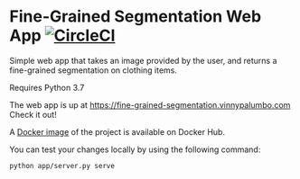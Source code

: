 # Fine-Grained Segmentation Web App  [![CircleCI](https://circleci.com/gh/vinny-palumbo/fine_grained_segmentation_app/tree/master.svg?style=svg)](https://circleci.com/gh/vinny-palumbo/fine_grained_segmentation_app/tree/master)

Simple web app that takes an image provided by the user, and returns a fine-grained segmentation on clothing items.

Requires Python 3.7

The web app is up at https://fine-grained-segmentation.vinnypalumbo.com
Check it out!

A [Docker image](https://hub.docker.com/repository/docker/vinnypalumbo/fine-grained-segmentation-app) of the project is available on Docker Hub.

You can test your changes locally by using the following command:
```
python app/server.py serve
```

